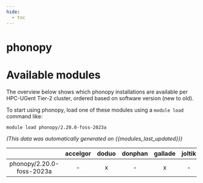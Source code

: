 ```yaml
---
hide:
  - toc
---
```


phonopy
=======

# Available modules


The overview below shows which phonopy installations are available per HPC-UGent Tier-2 cluster, ordered based on software version (new to old).

To start using phonopy, load one of these modules using a `module load` command like:

```shell
module load phonopy/2.20.0-foss-2023a
```

*(This data was automatically generated on {{modules_last_updated}})*

| |accelgor|doduo|donphan|gallade|joltik|litleo|shinx|
| :---: | :---: | :---: | :---: | :---: | :---: | :---: | :---: |
|phonopy/2.20.0-foss-2023a|-|x|-|x|-|x|x|
